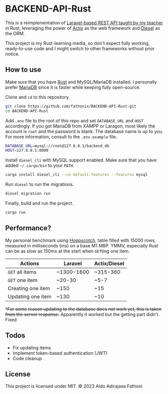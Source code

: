 # BACKEND-API-Rust

This is a reimplementation of [Laravel-based REST API taught by my teacher](https://github.com/muflikhandimasd/BACKEND-API)
in Rust, leveraging the power of [Actix](https://actix.rs) as the web framework and
[Diesel](https://diesel.rs) as the ORM.

This project is my Rust-learning media, so don't expect fully working, ready-to-use code and
I might switch to other frameworks without prior notice.

## How to use

Make sure that you have [Rust](https://rust-lang.org) and MySQL/MariaDB installed.
I personally prefer [MariaDB](https://mariadb.org) since it is faster while
keeping fully open-source.

Clone and `cd` to this repository.
```bash
git clone https://github.com/fathonix/BACKEND-API-Rust.git
cd BACKEND-API-Rust
```

Add `.env` file to the root of this repo and set `DATABASE_URL` and `HOST` accordingly.
If you got MariaDB from XAMPP or Laragon, most likely the account is `root`
and the password is blank. The database name is up to you.
For more information, consult to the `.env.example` file.
```bash
DATABASE_URL=mysql://root@127.0.0.1/backend_db
HOST=127.0.0.1:8000
```

Install `diesel_cli` with MySQL support enabled. Make sure that you have
added `~/.cargo/bin` to your `PATH`.
```bash
cargo install diesel_cli --no-default-features --features mysql
```

Run `diesel` to run the migrations.
```bash
diesel migration run
```

Finally, build and run the project.
```bash
cargo run
```

## Performance?

My personal benchmark using [Hoppscotch](https://hoppscotch.io), table filled with 15000 rows,
measured in milliseconds (ms) on a base M1 MBP. YMMV, especially Rust can be as slow as 150ms
at the start when `GET`ting one item.

| Actions           | Laravel    | Actix/Diesel |
| ----------------- | ---------- | ------------ |
| `GET` all items   | ~1300-1600 | ~315-360     |
| `GET` one item    | ~20-30     | ~5-7         |
| Creating one item | ~150       | ~15          |
| Updating one item | ~130       | ~10          |

~~^For some reason updating to the database does not work yet, this is taken from the server response.~~ Apparently it worked but the getting part didn't. Fixed

## Todos

* Fix updating items
* Implement token-based authentication (JWT)
* Code cleanup

## License

This project is licensed under MIT. © 2023 Aldo Adirajasa Fathoni